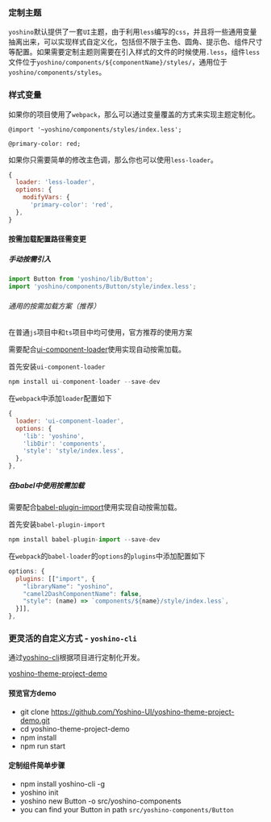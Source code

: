 ### 定制主题
`yoshino`默认提供了一套`UI`主题，由于利用`less`编写的`css`，并且将一些通用变量抽离出来，可以实现样式自定义化，包括但不限于主色、圆角、提示色、组件尺寸等配置。如果需要定制主题则需要在引入样式的文件的时候使用`.less`，组件`less`文件位于`yoshino/components/${componentName}/styles/`，通用位于`yoshino/components/styles`。

### 样式变量
如果你的项目使用了`webpack`，那么可以通过变量覆盖的方式来实现主题定制化。
```less
@import '~yoshino/components/styles/index.less';

@primary-color: red;
```

如果你只需要简单的修改主色调，那么你也可以使用`less-loader`。
```js
{
  loader: 'less-loader',
  options: {
    modifyVars: {
      'primary-color': 'red',
  },
}
```

#### 按需加载配置路径需变更
##### 手动按需引入
```jsx
import Button from 'yoshino/lib/Button';
import 'yoshino/components/Button/style/index.less';
```

###### 通用的按需加载方案（推荐）
在普通`js`项目中和`ts`项目中均可使用，官方推荐的使用方案

需要配合[ui-component-loader](https://github.com/gwuhaolin/ui-component-loader.git)使用实现自动按需加载。

首先安装`ui-component-loader`
```jsx
npm install ui-component-loader --save-dev
```

在`webpack`中添加`loader`配置如下
```jsx
{
  loader: 'ui-component-loader',
  options: {
    'lib': 'yoshino',
    'libDir': 'components',
    'style': 'style/index.less',
  },
},
```

##### 在babel中使用按需加载
需要配合[babel-plugin-import](https://github.com/ant-design/babel-plugin-import)使用实现自动按需加载。

首先安装`babel-plugin-import`
```jsx
npm install babel-plugin-import --save-dev
```

在`webpack`的`babel-loader`的`options`的`plugins`中添加配置如下
```jsx
options: {
  plugins: [["import", {
    "libraryName": "yoshino",
    "camel2DashComponentName": false,
    "style": (name) => `components/${name}/style/index.less`,
  }]],
},
```

### 更灵活的自定义方式 - `yoshino-cli`
通过[yoshino-cli](https://github.com/Yoshino-UI/yoshino-cli)根据项目进行定制化开发。

[yoshino-theme-project-demo](https://github.com/Yoshino-UI/yoshino-theme-project-demo)

#### 预览官方demo
- git clone https://github.com/Yoshino-UI/yoshino-theme-project-demo.git
- cd yoshino-theme-project-demo
- npm install
- npm run start

#### 定制组件简单步骤
- npm install yoshino-cli -g
- yoshino init
- yoshino new Button  -o src/yoshino-components
- you can find your Button in path `src/yoshino-components/Button`

